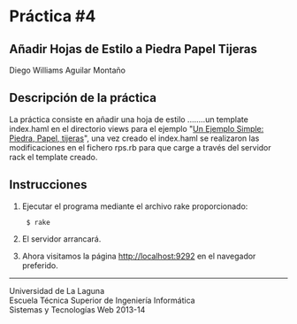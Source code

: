 Práctica #4
=========== 

Añadir Hojas de Estilo a Piedra Papel Tijeras
---------------------------------------------

Diego Williams Aguilar Montaño

Descripción de la práctica
--------------------------
La práctica consiste en añadir una hoja de estilo ........un template index.haml en el directorio views para el ejemplo "[Un Ejemplo Simple: Piedra, Papel, tijeras](http://nereida.deioc.ull.es/~lpp/perlexamples/node353.html)", una vez creado el index.haml se realizaron las modificaciones en el fichero rps.rb para que carge a través del servidor rack el template creado.


Instrucciones
-------------

1. Ejecutar el programa mediante el archivo rake proporcionado:

        $ rake

2. El servidor arrancará.
3. Ahora visitamos la página [http://localhost:9292](http://localhost:9292) en el navegador preferido.  

---

Universidad de La Laguna  
Escuela Técnica Superior de Ingeniería Informática  
Sistemas y Tecnologías Web 2013-14